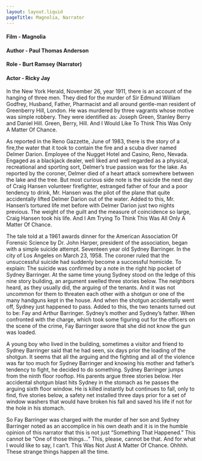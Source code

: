 ```yaml
---
layout: layout.liquid
pageTitle: Magnolia, Narrator
---
```

#### Film - Magnolia
#### Author - Paul Thomas Anderson
#### Role - Burt Ramsey (Narrator)
#### Actor - Ricky Jay

In the New York Herald, November 26, year 1911, there is an account of the hanging of three men. They died for the murder of Sir Edmund William Godfrey, Husband, Father, Pharmacist and all around gentle-man resident of Greenberry Hill, London. He was murdered by three vagrants whose motive was simple robbery. They were identified as: Joseph Green, Stanley Berry and Daniel Hill. Green, Berry, Hill. And I Would Like To Think This Was Only A Matter Of Chance.

As reported in the Reno Gazzette, June of 1983, there is the story of a fire,the water that it took to contain the fire and a scuba diver named Delmer Darion. Employee of the Nugget Hotel and Casino, Reno, Nevada. Engaged as a blackjack dealer, well liked and well regarded as a physical, recreational and sporting sort, Delmer’s true passion was for the lake. As reported by the coroner, Delmer died of a heart attack somewhere between the lake and the tree. But most curious side note is the suicide the next day of Craig Hansen volunteer firefighter, estranged father of four and a poor tendency to drink, Mr. Hansen was the pilot of the plane that quite accidentally lifted Delmer Darion out of the water. Added to this, Mr. Hansen’s tortured life met before with Delmer Darion just two nights previous. The weight of the guilt and the measure of coincidence so large, Craig Hansen took his life. And I Am Trying To Think This Was All Only A Matter Of Chance.

The tale told at a 1961 awards dinner for the American Association Of Forensic Science by Dr. John Harper, president of the association, began with a simple suicide attempt. Seventeen year old Sydney Barringer. In the city of Los Angeles on March 23, 1958. The coroner ruled that the unsuccessful suicide had suddenly become a successful homicide. To explain: The suicide was confirmed by a note in the right hip pocket of Sydney Barringer. At the same time young Sydney stood on the ledge of this nine story building, an argument swelled three stories below. The neighbors heard, as they usually did, the arguing of the tenants. And it was not uncommon for them to threaten each other with a shotgun or one of the many handguns kept in the house. And when the shotgun accidentally went off, Sydney just happened to pass. Added to this, the two tenants turned out to be: Fay and Arthur Barringer. Sydney’s mother and Sydney’s father. When confronted with the charge, which took some figuring out for the officers on the scene of the crime, Fay Barringer swore that she did not know the gun was loaded.

A young boy who lived in the building, sometimes a visitor and friend to Sydney Barringer said that he had seen, six days prior the loading of the shotgun. It seems that all the arguing and the fighting and all of the violence was far too much for Sydney Barringer and knowing his mother and father’s tendency to fight, he decided to do something. Sydney Barringer jumps from the ninth floor rooftop. His parents argue three stories below. Her accidental shotgun blast hits Sydney in the stomach as he passes the arguing sixth floor window. He is killed instantly but continues to fall, only to find, five stories below, a safety net installed three days prior for a set of window washers that would have broken his fall and saved his life if not for the hole in his stomach.

So Fay Barringer was charged with the murder of her son and Sydney Barringer noted as an accomplice in his own death and it is in the humble opinion of this narrator that this is not just “Something That Happened.” This cannot be “One of those things…” This, please, cannot be that. And for what I would like to say, I can’t. This Was Not Just A Matter Of Chance. Ohhhh. These strange things happen all the time.